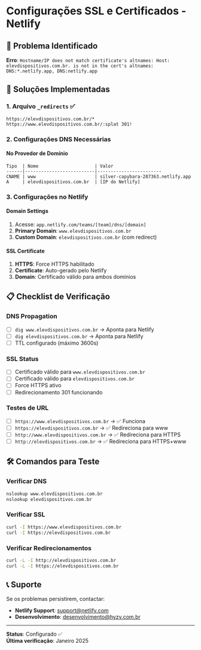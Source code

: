 # Configurações SSL e Certificados - Netlify

## 🚨 Problema Identificado
**Erro**: `Hostname/IP does not match certificate's altnames: Host: elevdispositivos.com.br. is not in the cert's altnames: DNS:*.netlify.app, DNS:netlify.app`

## 🔧 Soluções Implementadas

### 1. Arquivo `_redirects` ✅
```
https://elevdispositivos.com.br/* https://www.elevdispositivos.com.br/:splat 301!
```

### 2. Configurações DNS Necessárias

#### No Provedor de Domínio
```
Tipo  | Nome                     | Valor
------|--------------------------|------------------------
CNAME | www                      | silver-capybara-287363.netlify.app
A     | elevdispositivos.com.br  | [IP do Netlify]
```

### 3. Configurações no Netlify

#### Domain Settings
1. Acesse: `app.netlify.com/teams/[team]/dns/[domain]`
2. **Primary Domain**: `www.elevdispositivos.com.br`
3. **Custom Domain**: `elevdispositivos.com.br` (com redirect)

#### SSL Certificate
1. **HTTPS**: Force HTTPS habilitado
2. **Certificate**: Auto-gerado pelo Netlify
3. **Domain**: Certificado válido para ambos domínios

## 📋 Checklist de Verificação

### DNS Propagation
- [ ] `dig www.elevdispositivos.com.br` → Aponta para Netlify
- [ ] `dig elevdispositivos.com.br` → Aponta para Netlify
- [ ] TTL configurado (máximo 3600s)

### SSL Status
- [ ] Certificado válido para `www.elevdispositivos.com.br`
- [ ] Certificado válido para `elevdispositivos.com.br`
- [ ] Force HTTPS ativo
- [ ] Redirecionamento 301 funcionando

### Testes de URL
- [ ] `https://www.elevdispositivos.com.br` → ✅ Funciona
- [ ] `https://elevdispositivos.com.br` → ✅ Redireciona para www
- [ ] `http://www.elevdispositivos.com.br` → ✅ Redireciona para HTTPS
- [ ] `http://elevdispositivos.com.br` → ✅ Redireciona para HTTPS+www

## 🛠️ Comandos para Teste

### Verificar DNS
```bash
nslookup www.elevdispositivos.com.br
nslookup elevdispositivos.com.br
```

### Verificar SSL
```bash
curl -I https://www.elevdispositivos.com.br
curl -I https://elevdispositivos.com.br
```

### Verificar Redirecionamentos
```bash
curl -L -I http://elevdispositivos.com.br
curl -L -I https://elevdispositivos.com.br
```

## 📞 Suporte
Se os problemas persistirem, contactar:
- **Netlify Support**: support@netlify.com
- **Desenvolvimento**: desenvolvimento@hyzy.com.br

---
**Status**: Configurado ✅  
**Última verificação**: Janeiro 2025 
